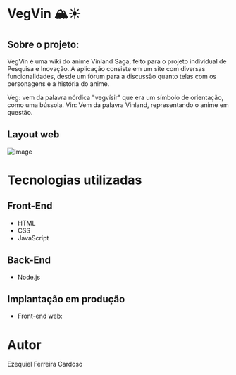# VegVin 🏔️☀️

## Sobre o projeto: 

VegVin é uma wiki do anime Vinland Saga, feito para o projeto individual de Pesquisa e Inovação. 
A aplicação consiste em um site com diversas funcionalidades, desde um fórum para a discussão quanto telas com os personagens e a história do anime.

Veg: vem da palavra nórdica "vegvísir" que era um símbolo de orientação, como uma bússola.
Vin: Vem da palavra Vinland, representando o anime em questão.


## Layout web
![image](https://github.com/user-attachments/assets/efc046eb-d93e-4603-8c9c-770bd3ea336a)

# Tecnologias utilizadas
## Front-End
- HTML 
- CSS
- JavaScript

## Back-End
- Node.js

## Implantação em produção
- Front-end web: 

# Autor

Ezequiel Ferreira Cardoso
